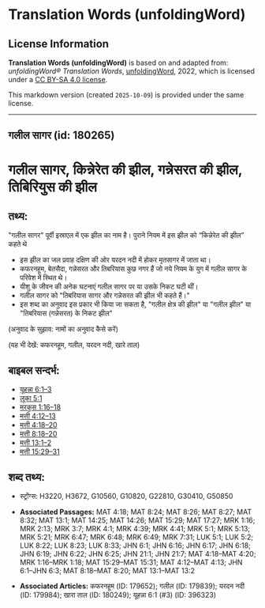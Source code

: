 # Translation Words (unfoldingWord)

## License Information

**Translation Words (unfoldingWord)** is based on and adapted from: _unfoldingWord® Translation Words_, [unfoldingWord](https://unfoldingword.org/utw), 2022, which is licensed under a [CC BY-SA 4.0 license](https://creativecommons.org/licenses/by-sa/4.0/legalcode.en).

This markdown version (created `2025-10-09`) is provided under the same license.



--------------------------------

## गलील सागर (id: 180265)

गलील सागर, किन्नेरेत की झील, गन्नेसरत की झील, तिबिरियुस की झील
==============================================================

तथ्य:
-----

"गलील सागर" पूर्वी इस्राएल में एक झील का नाम है। पुराने नियम में इस झील को “किन्नेरेत की झील” कहते थे

* इस झील का जल प्रवाह दक्षिण की ओर यरदन नदी में होकर मृतसागर में जाता था।
* कफरनहूम, बेतसैदा, गन्नेसरत और तिबरियास कुछ नगर हैं जो नये नियम के युग में गलील सागर के परिवेश में स्थित थे।
* यीशु के जीवन की अनेक घटनाएं गलील सागर पर या उसके निकट घटी थीं।
* गलील सागर को "तिबरियास सागर और गन्नेसरत की झील भी कहते हैं।"
* इस शब्द का अनुवाद इस प्रकार भी किया जा सकता है, "गलील क्षेत्र की झील" या "गलील झील" या "तिबरियास (गन्नेसरत) के निकट झील"

(अनुवाद के सुझाव: नामों का अनुवाद कैसे करें)

(यह भी देखें: कफरनहूम, गलील, यरदन नदी, खारे ताल)

बाइबल सन्दर्भ:
--------------

* [यूहन्ना 6:1–3](https://ref.ly/John6:1-John6:3)
* [लूका 5:1](https://ref.ly/Luke5:1)
* [मरकुस 1:16–18](https://ref.ly/Mark1:16-Mark1:18)
* [मत्ती 4:12–13](https://ref.ly/Matt4:12-Matt4:13)
* [मत्ती 4:18–20](https://ref.ly/Matt4:18-Matt4:20)
* [मत्ती 8:18–20](https://ref.ly/Matt8:18-Matt8:20)
* [मत्ती 13:1–2](https://ref.ly/Matt13:1-Matt13:2)
* [मत्ती 15:29–31](https://ref.ly/Matt15:29-Matt15:31)

शब्द तथ्य:
----------

* स्ट्रोंग्स: H3220, H3672, G10560, G10820, G22810, G30410, G50850

* **Associated Passages:** MAT 4:18; MAT 8:24; MAT 8:26; MAT 8:27; MAT 8:32; MAT 13:1; MAT 14:25; MAT 14:26; MAT 15:29; MAT 17:27; MRK 1:16; MRK 2:13; MRK 3:7; MRK 4:1; MRK 4:39; MRK 4:41; MRK 5:1; MRK 5:13; MRK 5:21; MRK 6:47; MRK 6:48; MRK 6:49; MRK 7:31; LUK 5:1; LUK 5:2; LUK 8:22; LUK 8:23; LUK 8:33; JHN 6:1; JHN 6:16; JHN 6:17; JHN 6:18; JHN 6:19; JHN 6:22; JHN 6:25; JHN 21:1; JHN 21:7; MAT 4:18–MAT 4:20; MRK 1:16–MRK 1:18; MAT 15:29–MAT 15:31; MAT 4:12–MAT 4:13; JHN 6:1–JHN 6:3; MAT 8:18–MAT 8:20; MAT 13:1–MAT 13:2
* **Associated Articles:** कफरनहूम (ID: 179652); गलील (ID: 179839); यरदन नदी (ID: 179984); खारा ताल (ID: 180249); यूहन्ना 6:1 (#3) (ID: 396323)

